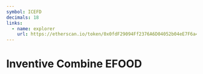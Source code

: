 ```yaml
---
symbol: ICEFD
decimals: 18
links:
  - name: explorer
    url: https://etherscan.io/token/0x0fdF29094Ff2376A6D04052b04eE7F6a4B8A8ceD
---
```


# Inventive Combine EFOOD
